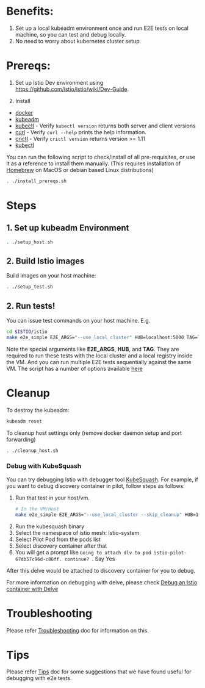 # Benefits:
1. Set up a local kubeadm environment once and run E2E tests on local machine, so you can test and debug locally.
1. No need to worry about kubernetes cluster setup.

# Prereqs:
1. Set up Istio Dev environment using https://github.com/istio/istio/wiki/Dev-Guide.

1. Install
  * [docker](https://docs.docker.com/)
  * [kubeadm](https://kubernetes.io/docs/setup/independent/install-kubeadm/)
  * [kubectl](https://kubernetes.io/docs/tasks/tools/install-kubectl) - Verify `kubectl version` returns both server and client versions
  * [curl](https://curl.haxx.se/) - Verify `curl --help` prints the help information.
  * [crictl](https://github.com/kubernetes-incubator/cri-tools) - Verify `crictl version` returns version >= 1.11
  * [kubectl](https://kubernetes.io/docs/setup/independent/install-kubeadm/)

You can run the following script to check/install of all pre-requisites, or use it as a reference to install them manually.
(This requires installation of [Homebrew](https://brew.sh) on MacOS or debian based Linux distributions)

```bash
. ./install_prereqs.sh
```

# Steps
## 1. Set up kubeadm Environment
```bash
. ./setup_host.sh
```

## 2. Build Istio images
Build images on your host machine:
```bash
. ./setup_test.sh
```

## 2. Run tests!
You can issue test commands on your host machine.
E.g.
```bash
cd $ISTIO/istio
make e2e_simple E2E_ARGS="--use_local_cluster" HUB=localhost:5000 TAG=latest
```
Note the special arguments like **E2E_ARGS**, **HUB**, and **TAG**. They are required to run these tests with the local cluster and a local registry inside the VM. And you can run multiple E2E tests sequentially against the same VM.
The script has a number of options available [here](../../README.md#options-for-e2e-tests)

# Cleanup
To destroy the kubeadm:
```bash
kubeadm reset
``` 

To cleanup host settings only (remove docker daemon setup and port forwarding)
```bash
. ./cleanup_host.sh
```
### Debug with KubeSquash
You can try debugging Istio with debugger tool [KubeSquash](https://github.com/solo-io/kubesquash). 
For example, if you want to debug discovery container in pilot, follow steps as follows:
1. Run that test in your host/vm.
   ```bash
   # In the VM/Host
   make e2e_simple E2E_ARGS="--use_local_cluster --skip_cleanup" HUB=10.10.0.2:5000 TAG=latest
   ```
1. Run the kubesquash binary
1. Select the namespace of istio mesh: istio-system
1. Select Pilot Pod from the pods list
1. Select discovery container after that
1. You will get a prompt like `Going to attach dlv to pod istio-pilot-67db57c96d-c86ff. continue? `. Say Yes

After this delve would be attached to discovery container for you to debug.

For more information on debugging with delve, please check [Debug an Istio container with Delve](https://github.com/istio/istio/wiki/Dev-Guide#debug-an-istio-container-with-delve)

# Troubleshooting
Please refer [Troubleshooting](Troubleshooting.md) doc for information on this.

# Tips
Please refer [Tips](../Tips.md) doc for some suggestions that we have found useful for debugging with e2e tests.
